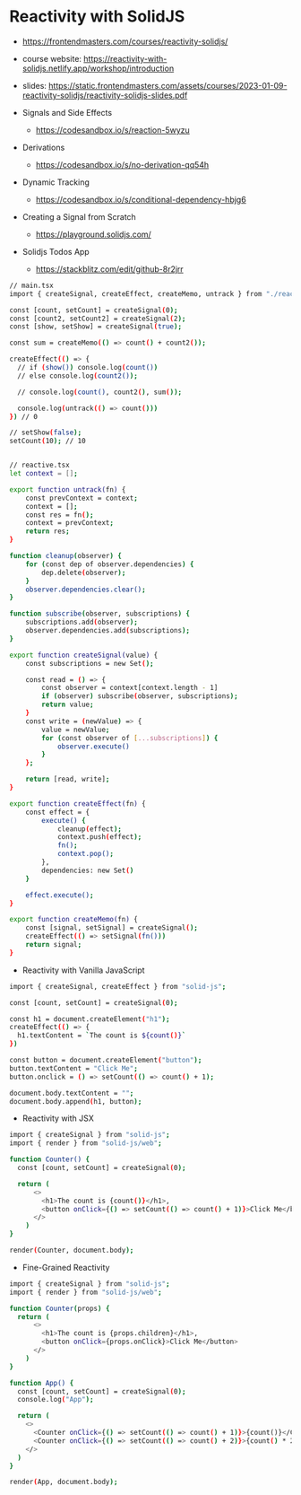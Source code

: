 # Reactivity with SolidJS

- <https://frontendmasters.com/courses/reactivity-solidjs/>

* course website: <https://reactivity-with-solidjs.netlify.app/workshop/introduction>
* slides: <https://static.frontendmasters.com/assets/courses/2023-01-09-reactivity-solidjs/reactivity-solidjs-slides.pdf>
* Signals and Side Effects
  - <https://codesandbox.io/s/reaction-5wyzu>
* Derivations
  - <https://codesandbox.io/s/no-derivation-qq54h>
* Dynamic Tracking

  - <https://codesandbox.io/s/conditional-dependency-hbjg6>

* Creating a Signal from Scratch
  - <https://playground.solidjs.com/>
* Solidjs Todos App
  - <https://stackblitz.com/edit/github-8r2jrr>

```bash
// main.tsx
import { createSignal, createEffect, createMemo, untrack } from "./reactive";

const [count, setCount] = createSignal(0);
const [count2, setCount2] = createSignal(2);
const [show, setShow] = createSignal(true);

const sum = createMemo(() => count() + count2());

createEffect(() => {
  // if (show()) console.log(count())
  // else console.log(count2());

  // console.log(count(), count2(), sum());

  console.log(untrack(() => count()))
}) // 0

// setShow(false);
setCount(10); // 10


// reactive.tsx
let context = [];

export function untrack(fn) {
    const prevContext = context;
    context = [];
    const res = fn();
    context = prevContext;
    return res;
}

function cleanup(observer) {
    for (const dep of observer.dependencies) {
        dep.delete(observer);
    }
    observer.dependencies.clear();
}

function subscribe(observer, subscriptions) {
    subscriptions.add(observer);
    observer.dependencies.add(subscriptions);
}

export function createSignal(value) {
    const subscriptions = new Set();

    const read = () => {
        const observer = context[context.length - 1]
        if (observer) subscribe(observer, subscriptions);
        return value;
    }
    const write = (newValue) => {
        value = newValue;
        for (const observer of [...subscriptions]) {
            observer.execute()
        }
    };

    return [read, write];
}

export function createEffect(fn) {
    const effect = {
        execute() {
            cleanup(effect);
            context.push(effect);
            fn();
            context.pop();
        },
        dependencies: new Set()
    }

    effect.execute();
}

export function createMemo(fn) {
    const [signal, setSignal] = createSignal();
    createEffect(() => setSignal(fn()))
    return signal;
}

```

- Reactivity with Vanilla JavaScript

```bash
import { createSignal, createEffect } from "solid-js";

const [count, setCount] = createSignal(0);

const h1 = document.createElement("h1");
createEffect(() => {
  h1.textContent = `The count is ${count()}`
})

const button = document.createElement("button");
button.textContent = "Click Me";
button.onclick = () => setCount(() => count() + 1);

document.body.textContent = "";
document.body.append(h1, button);
```

- Reactivity with JSX

```bash
import { createSignal } from "solid-js";
import { render } from "solid-js/web";

function Counter() {
  const [count, setCount] = createSignal(0);

  return (
      <>
        <h1>The count is {count()}</h1>,
        <button onClick={() => setCount(() => count() + 1)}>Click Me</button>
      </>
    )
}

render(Counter, document.body);
```

- Fine-Grained Reactivity

```bash
import { createSignal } from "solid-js";
import { render } from "solid-js/web";

function Counter(props) {
  return (
      <>
        <h1>The count is {props.children}</h1>,
        <button onClick={props.onClick}>Click Me</button>
      </>
    )
}

function App() {
  const [count, setCount] = createSignal(0);
  console.log("App");

  return (
    <>
      <Counter onClick={() => setCount(() => count() + 1)}>{count()}</Counter>
      <Counter onClick={() => setCount(() => count() + 2)}>{count() * 2}</Counter>
    </>
  )
}

render(App, document.body);
```
